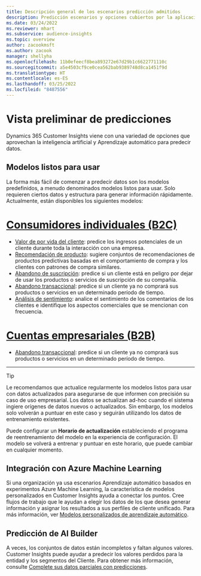 ```yaml
---
title: Descripción general de los escenarios predicción admitidos
description: Predicción escenarios y opciones cubiertos por la aplicación Dynamics 365 Customer Insights.
ms.date: 03/24/2022
ms.reviewer: mhart
ms.subservice: audience-insights
ms.topic: overview
author: zacookmsft
ms.author: zacook
manager: shellyha
ms.openlocfilehash: 11b0efeecf8bea893272e67d29b1c6622771110c
ms.sourcegitcommit: a5e4503cf9ce0cea562bab9389748d8ca1451f9d
ms.translationtype: HT
ms.contentlocale: es-ES
ms.lasthandoff: 03/25/2022
ms.locfileid: "8487556"
---
```

# <a name="predictions-overview"></a>Vista preliminar de predicciones

Dynamics 365 Customer Insights viene con una variedad de opciones que aprovechan la inteligencia artificial y Aprendizaje automático para predecir datos. 

## <a name="out-of-box-models"></a>Modelos listos para usar

La forma más fácil de comenzar a predecir datos son los modelos predefinidos, a menudo denominados modelos listos para usar. Solo requieren ciertos datos y estructura para generar información rápidamente. Actualmente, están disponibles los siguientes modelos: 

# <a name="individual-consumers-b-to-c"></a>[Consumidores individuales (B2C)](#tab/b2c)

- [Valor de por vida del cliente](predict-customer-lifetime-value.md): predice los ingresos potenciales de un cliente durante toda la interacción con una empresa.
- [Recomendación de producto](predict-product-recommendation.md): sugiere conjuntos de recomendaciones de productos predictivas basadas en el comportamiento de compra y los clientes con patrones de compra similares.
- [Abandono de suscripción](predict-subscription-churn.md): predice si un cliente está en peligro por dejar de usar los productos o servicios de suscripción de su compañía.
- [Abandono transaccional](predict-transactional-churn.md): predice si un cliente ya no comprará sus productos o servicios en un determinado período de tiempo.
- [Análisis de sentimiento](sentiment-analysis.md): analice el sentimiento de los comentarios de los clientes e identifique los aspectos comerciales que se mencionan con frecuencia.

# <a name="business-accounts-b-to-b"></a>[Cuentas empresariales (B2B)](#tab/b2b)

- [Abandono transaccional](predict-transactional-churn.md): predice si un cliente ya no comprará sus productos o servicios en un determinado período de tiempo.

---

> [!TIP]
> Le recomendamos que actualice regularmente los modelos listos para usar con datos actualizados para asegurarse de que informen con precisión su caso de uso empresarial. Los datos se actualizan ad-hoc cuando el sistema ingiere orígenes de datos nuevos o actualizados. Sin embargo, los modelos solo volverán a puntuar en este caso y seguirán utilizando los datos de entrenamiento existentes.
> 
> Puede configurar un **Horario de actualización** estableciendo el programa de reentrenamiento del modelo en la experiencia de configuración. El modelo se volverá a entrenar y puntuar en este horario, que puede cambiar en cualquier momento.


## <a name="azure-machine-learning-integration"></a>Integración con Azure Machine Learning

Si una organización ya usa escenarios Aprendizaje automático basados en experimentos Azure Machine Learning, la característica de modelos personalizados en Customer Insights ayuda a conectar los puntos. Cree flujos de trabajo que le ayudan a elegir los datos de los que desea generar información y asignar los resultados a sus perfiles de cliente unificado. Para más información, ver [Modelos personalizados de aprendizaje automático](custom-models.md).

## <a name="ai-builder-prediction"></a>Predicción de AI Builder

A veces, los conjuntos de datos están incompletos y faltan algunos valores. Customer Insights puede ayudar a predecir los valores perdidos para la entidad y los segmentos del Cliente. Para obtener más información, consulte [Complete sus datos parciales con predicciones](predictions.md).
